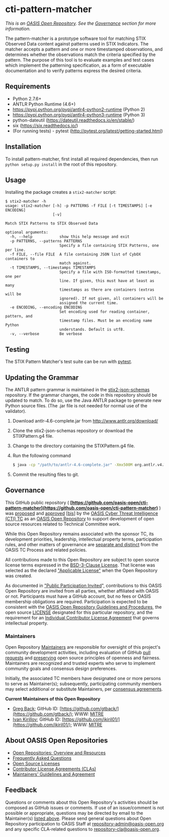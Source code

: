# cti-pattern-matcher

*This is an [OASIS Open Repository](https://www.oasis-open.org/resources/open-repositories/). See the [Governance](#governance) section for more information.*

The pattern-matcher is a prototype software tool for matching STIX Observed Data content against patterns used in STIX Indicators. The matcher accepts a pattern and one or more timestamped observations, and determines whether the observations match the criteria specified by the pattern. The purpose of this tool is to evaluate examples and test cases which implement the patterning specification, as a form of executable documentation and to verify patterns express the desired criteria.

## Requirements

* Python 2.7.6+
* ANTLR Python Runtime (4.6+)
 * https://pypi.python.org/pypi/antlr4-python2-runtime (Python 2)
 * https://pypi.python.org/pypi/antlr4-python3-runtime (Python 3)
* python-dateutil (https://dateutil.readthedocs.io/en/stable/)
* six (https://six.readthedocs.io/)
* (For running tests) - pytest (http://pytest.org/latest/getting-started.html)

## Installation

To install pattern-matcher, first install all required dependencies, then run `python setup.py install` in the root of this repository.

## Usage
Installing the package creates a `stix2-matcher` script:

```
$ stix2-matcher -h
usage: stix2-matcher [-h] -p PATTERNS -f FILE [-t TIMESTAMPS] [-e ENCODING]
                     [-v]

Match STIX Patterns to STIX Observed Data

optional arguments:
  -h, --help            show this help message and exit
  -p PATTERNS, --patterns PATTERNS
                        Specify a file containing STIX Patterns, one per line.
  -f FILE, --file FILE  A file containing JSON list of CybOX containers to
                        match against.
  -t TIMESTAMPS, --timestamps TIMESTAMPS
                        Specify a file with ISO-formatted timestamps, one per
                        line. If given, this must have at least as many
                        timestamps as there are containers (extras will be
                        ignored). If not given, all containers will be
                        assigned the current time.
  -e ENCODING, --encoding ENCODING
                        Set encoding used for reading container, pattern, and
                        timestamp files. Must be an encoding name Python
                        understands. Default is utf8.
  -v, --verbose         Be verbose
```

## Testing

The STIX Pattern Matcher's test suite can be run with
[pytest](http://pytest.org).

## Updating the Grammar

The ANTLR pattern grammar is maintained in the
[stix2-json-schemas](https://github.com/oasis-open/cti-stix2-json-schemas/blob/master/pattern_grammar/STIXPattern.g4)
repository. If the grammar changes, the code in this repository should be
updated to match. To do so, use the Java ANTLR package to generate new Python
source files. (The .jar file is not needed for normal use of the validator).

1. Download antlr-4.6-complete.jar from http://www.antlr.org/download/
2. Clone the stix2-json-schemas repository or download the STIXPattern.g4 file.
3. Change to the directory containing the STIXPattern.g4 file.
4. Run the following command

    ```bash
    $ java -cp "/path/to/antlr-4.6-complete.jar" -Xmx500M org.antlr.v4.Tool -Dlanguage=Python2 STIXPattern.g4 -o /path/to/cti-pattern-matcher/stix2matcher/grammars
    ```
5. Commit the resulting files to git.

## Governance

This GitHub public repository ( **[https://github.com/oasis-open/cti-pattern-matcher](https://github.com/oasis-open/cti-pattern-matcher)** ) was [proposed](https://lists.oasis-open.org/archives/cti/201610/msg00106.html) and [approved](https://lists.oasis-open.org/archives/cti/201610/msg00126.html) [[bis](https://issues.oasis-open.org/browse/TCADMIN-2477)] by the [OASIS Cyber Threat Intelligence (CTI) TC](https://www.oasis-open.org/committees/cti/) as an [OASIS Open Repository](https://www.oasis-open.org/resources/open-repositories/) to support development of open source resources related to Technical Committee work.

While this Open Repository remains associated with the sponsor TC, its development priorities, leadership, intellectual property terms, participation rules, and other matters of governance are [separate and distinct](https://github.com/oasis-open/cti-pattern-matcher/blob/master/CONTRIBUTING.md#governance-distinct-from-oasis-tc-process) from the OASIS TC Process and related policies.

All contributions made to this Open Repository are subject to open source license terms expressed in the [BSD-3-Clause License](https://www.oasis-open.org/sites/www.oasis-open.org/files/BSD-3-Clause.txt). That license was selected as the declared ["Applicable License"](https://www.oasis-open.org/resources/open-repositories/licenses) when the Open Repository was created.

As documented in ["Public Participation Invited](https://github.com/oasis-open/cti-pattern-matcher/blob/master/CONTRIBUTING.md#public-participation-invited)", contributions to this OASIS Open Repository are invited from all parties, whether affiliated with OASIS or not. Participants must have a GitHub account, but no fees or OASIS membership obligations are required. Participation is expected to be consistent with the [OASIS Open Repository Guidelines and Procedures](https://www.oasis-open.org/policies-guidelines/open-repositories), the open source [LICENSE](https://github.com/oasis-open/cti-pattern-matcher/blob/master/LICENSE) designated for this particular repository, and the requirement for an [Individual Contributor License Agreement](https://www.oasis-open.org/resources/open-repositories/cla/individual-cla) that governs intellectual property.

### <a id="maintainers">Maintainers</a>

Open Repository [Maintainers](https://www.oasis-open.org/resources/open-repositories/maintainers-guide) are responsible for oversight of this project's community development activities, including evaluation of GitHub [pull requests](https://github.com/oasis-open/cti-pattern-matcher/blob/master/CONTRIBUTING.md#fork-and-pull-collaboration-model) and [preserving](https://www.oasis-open.org/policies-guidelines/open-repositories#repositoryManagement) open source principles of openness and fairness. Maintainers are recognized and trusted experts who serve to implement community goals and consensus design preferences.

Initially, the associated TC members have designated one or more persons to serve as Maintainer(s); subsequently, participating community members may select additional or substitute Maintainers, per [consensus agreements](https://www.oasis-open.org/resources/open-repositories/maintainers-guide#additionalMaintainers).

**<a id="currentMaintainers">Current Maintainers of this Open Repository</a>**

 * [Greg Back](mailto:gback@mitre.org); GitHub ID: [https://github.com/gtback/](https://github.com/gtback/); WWW: [MITRE](https://www.mitre.org/)
 * [Ivan Kirillov](mailto:ikirillov@mitre.org); GitHub ID: [https://github.com/ikiril01/](https://github.com/ikiril01/); WWW: [MITRE](https://www.mitre.org/)

## <a id="aboutOpenRepos">About OASIS Open Repositories</a>

 * [Open Repositories: Overview and Resources](https://www.oasis-open.org/resources/open-repositories/)
 * [Frequently Asked Questions](https://www.oasis-open.org/resources/open-repositories/faq)
 * [Open Source Licenses](https://www.oasis-open.org/resources/open-repositories/licenses)
 * [Contributor License Agreements (CLAs)](https://www.oasis-open.org/resources/open-repositories/cla)
 * [Maintainers' Guidelines and Agreement](https://www.oasis-open.org/resources/open-repositories/maintainers-guide)

## <a id="feedback">Feedback</a>

Questions or comments about this Open Repository's activities should be composed as GitHub issues or comments. If use of an issue/comment is not possible or appropriate, questions may be directed by email to the Maintainer(s) [listed above](#currentMaintainers). Please send general questions about Open Repository participation to OASIS Staff at [repository-admin@oasis-open.org](mailto:repository-admin@oasis-open.org) and any specific CLA-related questions to [repository-cla@oasis-open.org](mailto:repository-cla@oasis-open.org).
